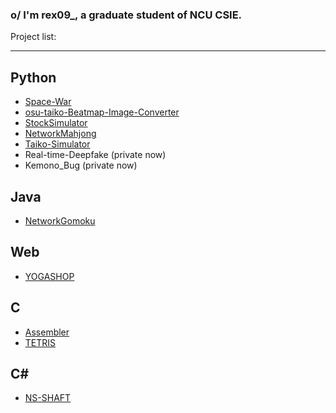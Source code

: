 ### o/ I'm rex09_, a graduate student of NCU CSIE.  
Project list:

---
Python  
---
- [Space-War](https://github.com/rex0988476/Space-War "Games developed using pygame.")
- [osu-taiko-Beatmap-Image-Converter](https://github.com/rex0988476/osu-taiko-Beatmap-Image-Converter "Parse .osu file to beatmap image.")  
- [StockSimulator](https://github.com/rex0988476/StockSimulator "Simulate stock market.")
- [NetworkMahjong](https://github.com/rex0988476/NetworkMahjong "Japanese Mahjong.")
- [Taiko-Simulator](https://github.com/rex0988476/Taiko-Simulator "Taiko training.")
- Real-time-Deepfake (private now)
- Kemono_Bug (private now)

Java
---
- [NetworkGomoku](https://github.com/rex0988476/NetworkGomoku "Gomoku game.")

Web 
---
- [YOGASHOP](https://github.com/rex0988476/YOGASHOP "Book & CD online store. #HTML #CSS #JS #Python #SQL")

C  
---
- [Assembler](https://github.com/rex0988476/Assembler "Convert .asm to object code.")
- [TETRIS](https://github.com/rex0988476/TETRIS "TETRIS in console.")

C#  
---
- [NS-SHAFT](https://github.com/rex0988476/NS-SHAFT "Unity game.")


<!---
rex0988476/rex0988476 is a ✨ special ✨ repository because its `README.md` (this file) appears on your GitHub profile.
You can click the Preview link to take a look at your changes.
--->

